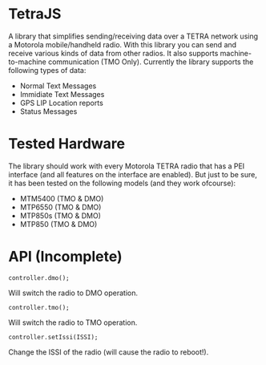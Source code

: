 
# TetraJS
A library that simplifies sending/receiving data over a TETRA network using a Motorola mobile/handheld radio. 
With this library you can send and receive various kinds of data from other radios. It also supports machine-to-machine communication (TMO Only). Currently the library supports the following types of data:

 - Normal Text Messages
 - Immidiate Text Messages
 - GPS LIP Location reports
 - Status Messages

 

# Tested Hardware
The library should work with every Motorola TETRA radio that has a PEI interface (and all features on the interface are enabled). But just to be sure, it has been tested on the following models (and they work ofcourse):

- MTM5400 (TMO & DMO)
- MTP6550 (TMO & DMO)
- MTP850s (TMO & DMO)
- MTP850 (TMO & DMO) 

# API (Incomplete)
    controller.dmo();
Will switch the radio to DMO operation.


    controller.tmo();
Will switch the radio to TMO operation.

    controller.setIssi(ISSI);
Change the ISSI of the radio (will cause the radio to reboot!).
